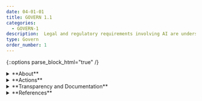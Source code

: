 ```yaml
---
date: 04-01-01
title: GOVERN 1.1
categories:
  - GOVERN-1
description:  Legal and regulatory requirements involving AI are understood, managed, and documented. 
type: Govern
order_number: 1
---
```

{::options parse_block_html="true" /}


<details>
<summary markdown="span">**About**</summary>
<br>
Numerous legal and regulatory considerations and requirements are applicable to AI systems. Some legal requirements mandate documentation and increased AI system transparency. These requirements are complex and may not be applicable across contexts.
 
For example, AI system testing processes for bias measurement, such as disparate treatment, are not applied uniformly within the legal context.  Disparate treatment is broadly defined as a decision that treats an individual less favorably than similarly situated individuals because of a protected characteristic such as race, sex, or other trait. Modeling algorithms or debiasing techniques that rely on demographic information, may pose higher risks in regulated environments such as employment, credit, or housing, where disparate treatment is typically avoided.
  
Additionally, some intended users of AI systems may not have consistent or reliable access to fundamental internet technologies (a phenomenon widely described as the “digital divide”) or may experience difficulties interacting with AI systems due to disabilities or impairments.  Such factors may mean different communities experience bias or other negative impacts when trying to access AI systems.  These difficulties often cannot be mitigated by mathematical or software-based approaches. Failure to address such design issues may pose legal risks, for example in employment related activities affecting persons with disabilities.

</details>

<details>
<summary markdown="span">**Actions**</summary>
* Maintain awareness of the legal and regulatory considerations and requirements specific to industry, sector, and business purpose, as well as the application context of the deployed AI system.
* Align risk management efforts with applicable legal standards.
* Maintain policies for training organizational staff about necessary legal or regulatory considerations that may impact AI-related design, development and deployment activities.

</details>

<details>
<summary markdown="span">**Transparency and Documentation**</summary>
<br>
**Organizations can document the following:**
- To what extent has the entity defined and documented the regulatory environment—including minimum requirements in laws and regulations?
- When auditing an AI system, has existing legislation or regulatory guidance been reviewed and documented?
- Has the system been reviewed to ensure the AI system complies with relevant laws, regulations, standards, and guidance?

**AI Transparency Resources:**
<br>
GAO-21-519SP: AI Accountability Framework for Federal Agencies & Other Entities], [URL](https://www.gao.gov/products/gao-21-519sp).

</details>

<details>
<summary markdown="span">**References**</summary>
<br>
Andrew Smith, "Using Artificial Intelligence and Algorithms," FTC Business Blog (2020), [URL](https://www.ftc.gov/business-guidance/blog/2020/04/using-artificial-intelligence-and-algorithms).
 
Rebecca Kelly Slaughter, "Algorithms and Economic Justice," ISP Digital Future Whitepaper & YJoLT Special Publication (2021), [URL](https://law.yale.edu/sites/default/files/area/center/isp/documents/algorithms_and_economic_justice_master_final.pdf).
 
Patrick Hall, Benjamin Cox, Steven Dickerson, Arjun Ravi Kannan, Raghu Kulkarni, and Nicholas Schmidt, "A United States fair lending perspective on machine learning," Frontiers in Artificial Intelligence 4 (2021), [URL](https://www.frontiersin.org/articles/10.3389/frai.2021.695301/full).
</details>
